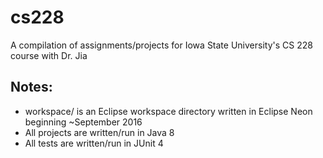 # cs228
A compilation of assignments/projects for Iowa State University's CS 228 course with Dr. Jia

## Notes:
* workspace/ is an Eclipse workspace directory written in Eclipse Neon beginning ~September 2016
* All projects are written/run in Java 8
* All tests are written/run in JUnit 4

